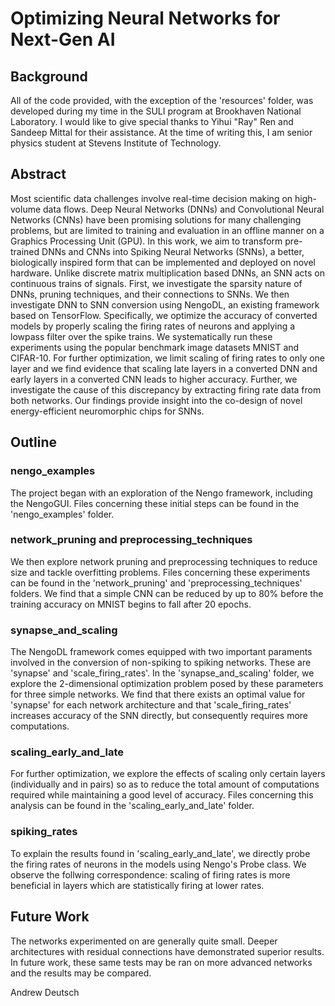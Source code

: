 # Optimizing Neural Networks for Next-Gen AI

## Background
All of the code provided, with the exception of the 'resources' folder, was developed during my time in the SULI program at Brookhaven National Laboratory. I would like to give special thanks to Yihui "Ray" Ren and Sandeep Mittal for their assistance. At the time of writing this, I am senior physics student at Stevens Institute of Technology. 

## Abstract
Most scientific data challenges involve real-time decision making on high-volume data flows. Deep Neural Networks (DNNs) and Convolutional Neural Networks (CNNs) have been promising solutions for many challenging problems, but are limited to training and evaluation in an offline manner on a Graphics Processing Unit (GPU). In this work, we aim to transform pre-trained DNNs and CNNs into Spiking Neural Networks (SNNs), a better, biologically inspired form that can be implemented and deployed on novel hardware. Unlike discrete matrix multiplication based DNNs, an SNN acts on continuous trains of signals. First, we investigate the sparsity nature of DNNs, pruning techniques, and their connections to SNNs. We then investigate DNN to SNN conversion using NengoDL, an existing framework based on TensorFlow. Specifically, we optimize the accuracy of converted models by properly scaling the firing rates of neurons and applying a lowpass filter over the spike trains. We systematically run these experiments using the popular benchmark image datasets MNIST and CIFAR-10. For further optimization, we limit scaling of firing rates to only one layer and we find evidence that scaling late layers in a converted DNN and early layers in a converted CNN leads to higher accuracy. Further, we investigate the cause of this discrepancy by extracting firing rate data from both networks. Our findings provide insight into the co-design of novel energy-efficient neuromorphic chips for SNNs.

## Outline
### nengo_examples
The project began with an exploration of the Nengo framework, including the NengoGUI. Files concerning these initial steps can be found in the 'nengo_examples' folder.

### network_pruning and preprocessing_techniques
We then explore network pruning and preprocessing techniques to reduce size and tackle overfitting problems. Files concerning these experiments can be found in the 'network_pruning' and 'preprocessing_techniques' folders. We find that a simple CNN can be reduced by up to 80% before the training accuracy on MNIST begins to fall after 20 epochs.

### synapse_and_scaling
The NengoDL framework comes equipped with two important paraments involved in the conversion of non-spiking to spiking networks. These are 'synapse' and 'scale_firing_rates'. In the 'synapse_and_scaling' folder, we explore the 2-dimensional optimization problem posed by these parameters for three simple networks. We find that there exists an optimal value for 'synapse' for each network architecture and that 'scale_firing_rates' increases accuracy of the SNN directly, but consequently requires more computations.

### scaling_early_and_late
For further optimization, we explore the effects of scaling only certain layers (individually and in pairs) so as to reduce the total amount of computations required while maintaining a good level of accuracy. Files concerning this analysis can be found in the 'scaling_early_and_late' folder.

### spiking_rates
To explain the results found in 'scaling_early_and_late', we directly probe the firing rates of neurons in the models using Nengo's Probe class. We observe the follwing correspondence: scaling of firing rates is more beneficial in layers which are statistically firing at lower rates.

## Future Work
The networks experimented on are generally quite small. Deeper architectures with residual connections have demonstrated superior results. In future work, these same tests may be ran on more advanced networks and the results may be compared.

Andrew Deutsch
